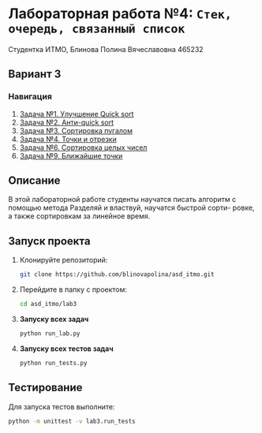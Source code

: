# Лабораторная работа №4: `Стек, очередь, связанный список`

Студентка ИТМО, Блинова Полина Вячеславовна 465232
## Вариант 3
### Навигация

1. [Задача №1. Улучшение Quick sort](./task_1)
2. [Задача №2. Анти-quick sort](./task_2)
3. [Задача №3. Сортировка пугалом](./task_3)
4. [Задача №4. Точки и отрезки](./task_4)
5. [Задача №6. Сортировка целых чисел](./task_6)
6. [Задача №9. Ближайшие точки](./task_9)


## Описание
В этой лабораторной работе студенты научатся писать алгоритм с помощью метода Разделяй и властвуй, научатся быстрой сорти-
ровке, а также сортировкам за линейное время.

## Запуск проекта
1. Клонируйте репозиторий:
   ```bash
   git clone https://github.com/blinovapolina/asd_itmo.git
   ```
2. Перейдите в папку с проектом:
   ```bash
   cd asd_itmo/lab3
   ```
3. **Запуску всех задач**
    ```bash
    python run_lab.py

4. **Запуску всех  тестов задач**
    ```bash
    python run_tests.py

## Тестирование
Для запуска тестов выполните:
```bash
python -m unittest -v lab3.run_tests
```
